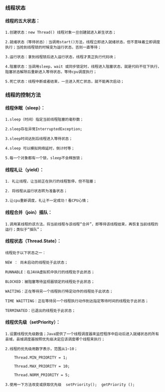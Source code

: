### 线程状态

  #### 线程的五大状态：
  
    1.创建状态：new Thread() 线程对象一旦创建就进入新生状态；
    
    2.就绪状态（等待状态）：当调用start()方法，线程立即进入就绪状态，但不意味着立即调度执行；当抢到线程锁的时候变为运行状态，否则一直等待；
    
    3.运行状态：拿到线程锁后进入运行状态，线程才真正执行代码块；
    
    4.阻塞状态：当调用sleep，wait 或同步锁定时，线程进入阻塞状态，就是代码不往下执行，阻塞状态解除后重新进入等待状态，等待cpu调度执行；
    
    5.死亡状态：线程中断或者结束，一旦进入死亡状态，就不能再次启动；

### 线程的控制方法

  #### 线程休眠（sleep）：
    
    1.sleep（时间）指定当前线程阻塞的毫秒数；
    
    2.sleep存在异常InterruptedException;
    
    3.sleep时间达到后线程进入等待状态；
    
    4.sleep 可以模拟网络延时，倒计时等；
    
    5.每一个对象都有一个锁，sleep不会释放锁；
    
  #### 线程礼让（yield）：
  
    1. 礼让线程，让当前正在执行的线程暂停，但不阻塞；
    
    2. 将线程从运行状态转为准备状态；
    
    3.让cpu重新调度，礼让不一定成功！看CPU心情；
    
  #### 线程合并（join）插队：
  
    1.调用某线程的该方法，将当前线程与该线程“合并”，即等待该线程结束，再恢复当前线程的运行；类似于“插队”；
    
  #### 线程状态（Thread.State）：
  
    线程处于以下状态之一：
    
    NEW ： 尚未启动的线程处于此状态；
    
    RUNNABLE：在JAVA虚拟机中执行的线程处于此状态；
    
    BLOCKED：被阻塞等待监视器锁定的线程处于此状态；
    
    WAITING：正在等待另一个线程执行特定动作的线程处于此状态；
    
    TIME WAITTING：正在等待另一个线程执行动作到达指定等待时间的线程处于此状态；
    
    TERMINATED：已退出的线程处于此状态；
    
  #### 线程优先级（setPriority）：
  
    1.设置线程优先级数值；Java提供了一个线程调度器来监控程序中启动后进入就绪状态的所有县城，县城调度器按照优先级决定应该调度哪个线程来执行；
    
    2.线程的优先级用数字表示，范围从1~10；
        
        Thread.MIN_PRIORITY = 1;
        
        Thread.MAX_PRIORITY = 10;
        
        Thread.NORM_PRIORITY = 5;
        
    3.使用一下方法改变或获取优先级  setPriority();  getPriority ();   
  

